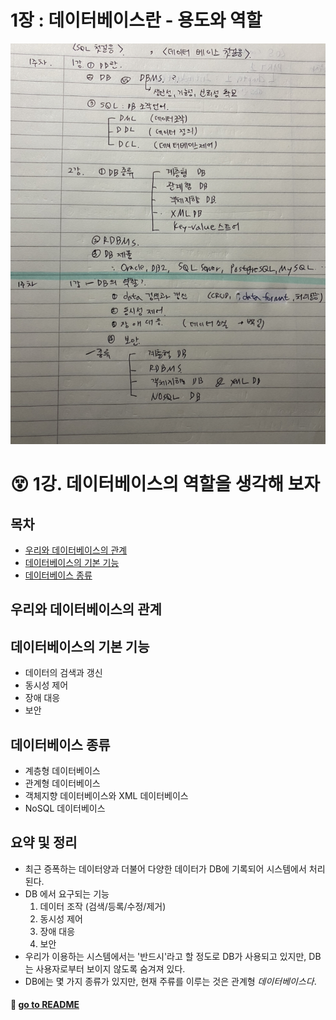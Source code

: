# 1장 : 데이터베이스란 - 용도와 역할

![DB_1](https://github.com/SoobinJung1013/cs-study/blob/main/images/1/DB_1.jpg)

# 😵 1강. 데이터베이스의 역할을 생각해 보자

## 목차

- [우리와 데이터베이스의 관계](#우리와-데이터베이스의-관계)
- [데이터베이스의 기본 기능](#데이터베이스의-기본-기능)
- [데이터베이스 종류](#데이터베이스-종류)

## 우리와 데이터베이스의 관계

## 데이터베이스의 기본 기능

- 데이터의 검색과 갱신
- 동시성 제어
- 장애 대응
- 보안

## 데이터베이스 종류

- 계층형 데이터베이스
- 관계형 데이터베이스
- 객체지향 데이터베이스와 XML 데이터베이스
- NoSQL 데이터베이스

## 요약 및 정리

- 최근 증폭하는 데이터양과 더불어 다양한 데이터가 DB에 기록되어 시스템에서 처리된다.
- DB 에서 요구되는 기능
  1. 데이터 조작 (검색/등록/수정/제거)
  2. 동시성 제어
  3. 장애 대응
  4. 보안
- 우리가 이용하는 시스템에서는 '반드시'라고 할 정도로 DB가 사용되고 있지만, DB는 사용자로부터 보이지 않도록 숨겨져 있다.
- DB에는 몇 가지 종류가 있지만, 현재 주류를 이루는 것은 관계형 _데이터베이스다_.

#### 🦋 [go to README](https://github.com/SoobinJung1013/cs-study/blob/main/README.md)
